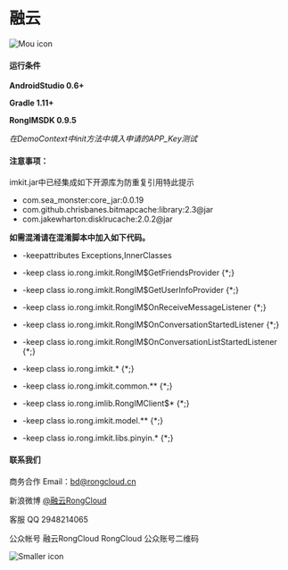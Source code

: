 # 融云

![Mou icon](http://www.rongcloud.cn/images/logo_1.png)





#### 运行条件

**AndroidStudio 0.6+**

**Gradle 1.11+**

**RongIMSDK 0.9.5**

*在DemoContext中init方法中填入申请的APP_Key测试*

#### 注意事项：

imkit.jar中已经集成如下开源库为防重复引用特此提示

* com.sea_monster:core_jar:0.0.19
* com.github.chrisbanes.bitmapcache:library:2.3@jar
* com.jakewharton:disklrucache:2.0.2@jar

**如需混淆请在混淆脚本中加入如下代码。**

* -keepattributes Exceptions,InnerClasses
* -keep class io.rong.imkit.RongIM$GetFriendsProvider {*;}
* -keep class io.rong.imkit.RongIM$GetUserInfoProvider {*;}
* -keep class io.rong.imkit.RongIM$OnReceiveMessageListener {*;}
* -keep class io.rong.imkit.RongIM$OnConversationStartedListener {*;}
* -keep class io.rong.imkit.RongIM$OnConversationListStartedListener {*;}

* -keep class io.rong.imkit.* {*;}
* -keep class io.rong.imkit.common.** {*;}
* -keep class io.rong.imlib.RongIMClient$* {*;}
* -keep class io.rong.imkit.model.** {*;}
* -keep class io.rong.imkit.libs.pinyin.* {*;}

#### 联系我们
商务合作
Email：<bd@rongcloud.cn>

新浪微博 [@融云RongCloud](http://weibo.com/rongcloud)

客服 QQ 2948214065

公众帐号
融云RongCloud RongCloud 公众账号二维码

![Smaller icon](http://www.rongcloud.cn/images/code1.png "RongCloud")